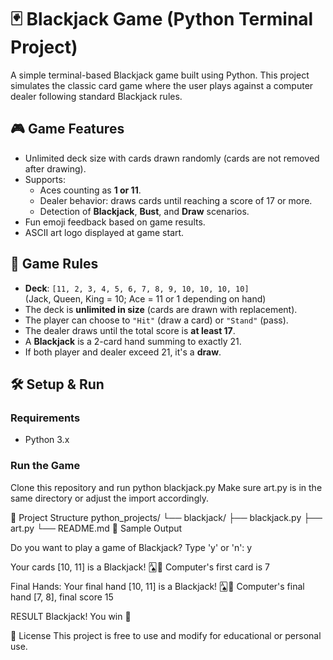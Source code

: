 # 🃏 Blackjack Game (Python Terminal Project)

A simple terminal-based Blackjack game built using Python. This project simulates the classic card game where the user plays against a computer dealer following standard Blackjack rules.

## 🎮 Game Features

- Unlimited deck size with cards drawn randomly (cards are not removed after drawing).
- Supports:
  - Aces counting as **1 or 11**.
  - Dealer behavior: draws cards until reaching a score of 17 or more.
  - Detection of **Blackjack**, **Bust**, and **Draw** scenarios.
- Fun emoji feedback based on game results.
- ASCII art logo displayed at game start.

## 🧠 Game Rules

- **Deck**: `[11, 2, 3, 4, 5, 6, 7, 8, 9, 10, 10, 10, 10]`  
  (Jack, Queen, King = 10; Ace = 11 or 1 depending on hand)
- The deck is **unlimited in size** (cards are drawn with replacement).
- The player can choose to `"Hit"` (draw a card) or `"Stand"` (pass).
- The dealer draws until the total score is **at least 17**.
- A **Blackjack** is a 2-card hand summing to exactly 21.
- If both player and dealer exceed 21, it's a **draw**.

## 🛠️ Setup & Run

### Requirements

- Python 3.x

### Run the Game

Clone this repository and run
python blackjack.py
Make sure art.py is in the same directory or adjust the import accordingly.

📁 Project Structure
python_projects/
└── blackjack/
    ├── blackjack.py
    ├── art.py
    └── README.md
📸 Sample Output

Do you want to play a game of Blackjack? Type 'y' or 'n': y



Your cards [10, 11] is a Blackjack! 🂡🎉
Computer's first card is 7

Final Hands:
Your final hand [10, 11] is a Blackjack! 🂡🎉
Computer's final hand [7, 8], final score 15

RESULT
Blackjack! You win 🥳

📄 License
This project is free to use and modify for educational or personal use.

